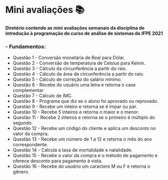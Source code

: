 # Mini avaliações :books:

#### Diretório contendo as mini avaliações semanais da disciplina de introdução à programação do curso de análise de sistemas do IFPE 2021

###  - Fundamentos:

- Questão 1 - Conversão monetária de Real para Dólar.
- Questão 2 - Conversão de temperatura de Celsius para Kelvin.
- Questão 3 - Cálculo da circunferência a partir do raio. 
- Questão 4 - Cálculo da área da circunferência a partir do raio.
- Questão 5 - Cálculo de correção do salário mínimo. 
- Questão 6 - Recebe do usuário uma letra e retorna o case complementar.
- Questão 7 - Cálculo de IMC.
- Questão 8 - Programa que diz se o aluno foi aprovado ou reprovado.
- Questão 9 - Recebe um inteiro e retorna se é ímpar ou par.
- Questão 10 - Recebe 5 inteiros e retorna o maior e o menor.
- Questão 11 - Recebe 2 inteiros e retorna se o primeiro é múltiplo do segundo.
- Questão 12 - Recebe um código do cliente e aplica um desconto no valor da compra.
- Questão 13 - Recebe um número de 1 a 12 e retorna o mês do ano correspondente.
- Questão 14 - Calcula a taxa de mortalidade e natalidade.
- Questão 15 - Recebe o valor da compra e o método de pagamento e oferece desconto para pagamento à vista. 
- Questão 16 - Recebe do usuário um caractere M ou F e retorna  o gênero.


